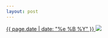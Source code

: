 ```yaml
---
layout: post
---
```


<p>
  <a href="/23">
    <time>{{ page.date | date: "%e %B %Y" }}</time>
    <img src="{{ site.assets_url }}/23.jpg">
  </a>
  
</p>
